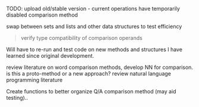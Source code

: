 TODO:
upload old/stable version - current operations have temporarily disabled comparison method

swap between sets and lists and other data structures to test efficiency
>verify type compatibility of comparison operands

Will have to re-run and test code on new methods and structures I have learned since original development.
    
review literature on word comparison methods, develop NN for comparison. 
is this a proto-method or a new approach? review natural language programming literature

Create functions to better organize Q/A comparison method (may aid testing)..

